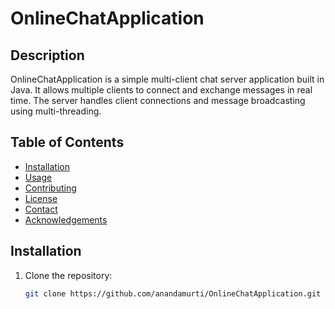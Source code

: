 # OnlineChatApplication

## Description
OnlineChatApplication is a simple multi-client chat server application built in Java. It allows multiple clients to connect and exchange messages in real time. The server handles client connections and message broadcasting using multi-threading.

## Table of Contents
- [Installation](#installation)
- [Usage](#usage)
- [Contributing](#contributing)
- [License](#license)
- [Contact](#contact)
- [Acknowledgements](#acknowledgements)

## Installation
1. Clone the repository:
   ```bash
   git clone https://github.com/anandamurti/OnlineChatApplication.git
